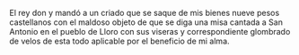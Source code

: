 El rey don y mandó a un criado que se saque de mis bienes nueve pesos castellanos con el maldoso objeto de que se diga una misa cantada a San Antonio en el pueblo de Lloro con sus viseras y correspondiente glombrado de velos de esta todo aplicable por el beneficio de mi alma.